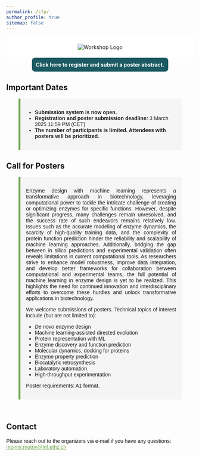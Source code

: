 ```yaml
---
permalink: /cfp/
author_profile: true
sitemap: false
---
```


<div style="background-color: white; padding: 20px; border-radius: 8px; display: flex; justify-content: center;">
  <img src="https://mlbiocat.github.io/mlbiocat2025/images/logo.png" alt="Workshop Logo" style="max-height: 50vh; display: block; margin: 0 auto;" />
</div>

<a href="https://docs.google.com/forms/d/e/1FAIpQLSf5HvdtoYE5jChAGrXDEQVhW1MelSfl4QyUY97rLQePhtVLEg/viewform?usp=dialog" target="_blank" style="text-decoration: none; display: block; padding: 10px; background-color: #1C5B62; color: white; border-radius: 8px; text-align: center; cursor: pointer; width: fit-content; margin: 0 auto;">
  <strong>Click here to register and submit a poster abstract.</strong>
</a>


## Important Dates
<div style="padding: 15px; background-color: #f5f5f5; border-left: 5px solid #6FA64A; width: 80%; margin: 0 auto;">
  <ul style="font-family: 'Arial Nova Light', Arial, sans-serif;">
    <li><strong>Submission system is now open.</strong></li>
    <li><strong>Registration and poster submission deadline:</strong> 3 March 2025 11:59 PM (CET)</li>
    <li><strong>The number of participants is limited. Attendees with posters will be prioritized.</strong></li>
  </ul>
</div>


## Call for Posters
<div style="padding: 15px; background-color: #f5f5f5; border-left: 5px solid #6FA64A; width: 80%; margin: 0 auto;">
  <p style="text-align: justify; font-family: 'Arial Nova Light', Arial, sans-serif;">Enzyme design with machine learning represents a transformative approach in biotechnology, leveraging computational power to tackle the intricate challenge of creating or optimizing enzymes for specific functions. However, despite significant progress, many challenges remain unresolved, and the success rate of such endeavors remains relatively low. Issues such as the accurate modeling of enzyme dynamics, the scarcity of high-quality training data, and the complexity of protein function prediction hinder the reliability and scalability of machine learning approaches. Additionally, bridging the gap between in silico predictions and experimental validation often reveals limitations in current computational tools. As researchers strive to enhance model robustness, improve data integration, and develop better frameworks for collaboration between computational and experimental teams, the full potential of machine learning in enzyme design is yet to be realized. This highlights the need for continued innovation and interdisciplinary efforts to overcome these hurdles and unlock transformative applications in biotechnology.</p>
  
  <p style="text-align: justify; font-family: 'Arial Nova Light', Arial, sans-serif;">We welcome submissions of posters. Technical topics of interest include (but are not limited to):</p>

  <ul style="list-style-type: square; font-family: 'Arial Nova Light', Arial, sans-serif;">
    <li><em>De novo</em> enzyme design</li>
    <li>Machine learning-assisted directed evolution</li>
    <li>Protein representation with ML</li>
    <li>Enzyme discovery and function prediction</li>
    <li>Molecular dynamics, docking for proteins</li>
    <li>Enzyme property prediction</li>
    <li>Biocatalytic retrosynthesis</li>
    <li>Laboratory automation</li>
    <li>High-throughput experimentation</li>
  </ul>
  
  <p style="text-align: justify; font-family: 'Arial Nova Light', Arial, sans-serif;">Poster requirements: A1 format.</p>
  
</div>

&nbsp;


## Contact
<p style="font-family: 'Arial Nova Light', Arial, sans-serif; text-align: left;">Please reach out to the organizers via e-mail if you have any questions: <a href="mailto:mojmir.mutny@inf.ethz.ch" style="color: #6FA64A; text-decoration: underline;">mojmir.mutny@inf.ethz.ch</a></p>
